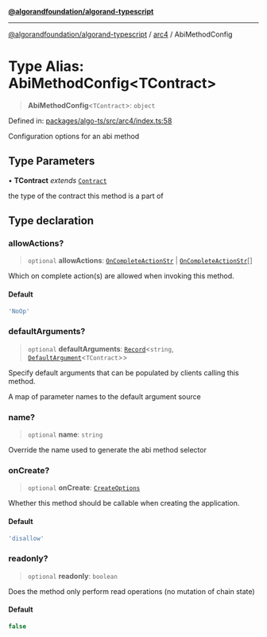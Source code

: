 [**@algorandfoundation/algorand-typescript**](../../README.md)

***

[@algorandfoundation/algorand-typescript](../../README.md) / [arc4](../README.md) / AbiMethodConfig

# Type Alias: AbiMethodConfig\<TContract\>

> **AbiMethodConfig**\<`TContract`\>: `object`

Defined in: [packages/algo-ts/src/arc4/index.ts:58](https://github.com/algorandfoundation/puya-ts/blob/main/packages/algo-ts/src/arc4/index.ts#L58)

Configuration options for an abi method

## Type Parameters

• **TContract** *extends* [`Contract`](../classes/Contract.md)

the type of the contract this method is a part of

## Type declaration

### allowActions?

> `optional` **allowActions**: [`OnCompleteActionStr`](../../index/type-aliases/OnCompleteActionStr.md) \| [`OnCompleteActionStr`](../../index/type-aliases/OnCompleteActionStr.md)[]

Which on complete action(s) are allowed when invoking this method.

#### Default

```ts
'NoOp'
```

### defaultArguments?

> `optional` **defaultArguments**: [`Record`](../../index/-internal-/type-aliases/Record.md)\<`string`, [`DefaultArgument`](DefaultArgument.md)\<`TContract`\>\>

Specify default arguments that can be populated by clients calling this method.

A map of parameter names to the default argument source

### name?

> `optional` **name**: `string`

Override the name used to generate the abi method selector

### onCreate?

> `optional` **onCreate**: [`CreateOptions`](CreateOptions.md)

Whether this method should be callable when creating the application.

#### Default

```ts
'disallow'
```

### readonly?

> `optional` **readonly**: `boolean`

Does the method only perform read operations (no mutation of chain state)

#### Default

```ts
false
```
